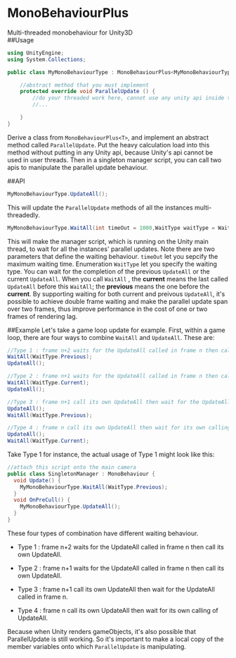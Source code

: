 # MonoBehaviourPlus
Multi-threaded monobehaviour for Unity3D  
##Usage

```c#
using UnityEngine;
using System.Collections;

public class MyMonoBehaviourType : MonoBehaviourPlus<MyMonoBehaviourType> {

	//abstract method that you must implement
	protected override void ParallelUpdate () {
		//do your threaded work here, cannot use any unity api inside this
		//...

	}
}
```
Derive a class from ``MonoBehaviourPlus<T>``, and implement an abstract method called ``ParallelUpdate``. Put the heavy calculation load into this method without putting in any Unity api, because Unity's api cannot be used in user threads.  Then in a singleton manager script, you can call two apis to manipulate the parallel update behaviour.

##API

```c#
MyMonoBehaviourType.UpdateAll();
```
This will update the `ParallelUpdate` methods of all the instances multi-threadedly.


```c#
MyMonoBehaviourType.WaitAll(int timeOut = 1000,WaitType waitType = WaitType.Previous);
```
This will make the manager script, which is running on the Unity main thread, to wait for all the instances' parallel updates.
Note there are two parameters that define the waiting behaviour. `timeOut` let you sepcify the maximum waiting time. Enumeration `WaitType` let you specify the waiting type. You can wait for the completion of the previous `UpdateAll` or the current `UpdateAll`. When you call `WaitAll` , the **current** means the last called `UpdateAll` before this `WaitAll`; the **previous** means the one before the **current**. By supporting waiting for both current and preivous `UpdateAll`, it's possible to achieve double frame waiting and make the parallel update span over two frames, thus improve performance in the cost of one or two frames of rendering lag.

##Example
Let's take a game loop update for example.
First, within a game loop, there are four ways to combine `WaitAll` and `UpdateAll`. These are:

```c#
//Type 1 : frame n+2 waits for the UpdateAll called in frame n then call its own UpdateAll.
WaitAll(WaitType.Previous);
UpdateAll();				
```
```c#
//Type 2 : frame n+1 waits for the UpdateAll called in frame n then call its own UpdateAll.
WaitAll(WaitType.Current);
UpdateAll();
```
```c#
//Type 3 : frame n+1 call its own UpdateAll then wait for the UpdateAll called in frame n.
UpdateAll();
WaitAll(WaitType.Previous);
```
```c#
//Type 4 : frame n call its own UpdateAll then wait for its own calling of UpdateAll.
UpdateAll();
WaitAll(WaitType.Current);
```
Take Type 1 for instance, the actual usage of Type 1 might look like this:
```c#
//attach this script onto the main camera
public class SingletonManager : MonoBehaviour {
  void Update() {
    MyMonoBehaviourType.WaitAll(WaitType.Previous);
  }
  void OnPreCull() {
    MyMonoBehaviourType.UpdateAll();
  }
}
```
These four types of combination have different waiting behaviour.
- Type 1 : frame n+2 waits for the UpdateAll called in frame n then call its own UpdateAll.

- Type 2 : frame n+1 waits for the UpdateAll called in frame n then call its own UpdateAll.

- Type 3 : frame n+1 call its own UpdateAll then wait for the UpdateAll called in frame n.

- Type 4 : frame n call its own UpdateAll then wait for its own calling of UpdateAll.

Because when Unity renders gameObjects, it's also possible that ParallelUpdate is still working. So it's important to make a local copy of the member variables onto which `ParallelUpdate` is manipulating.